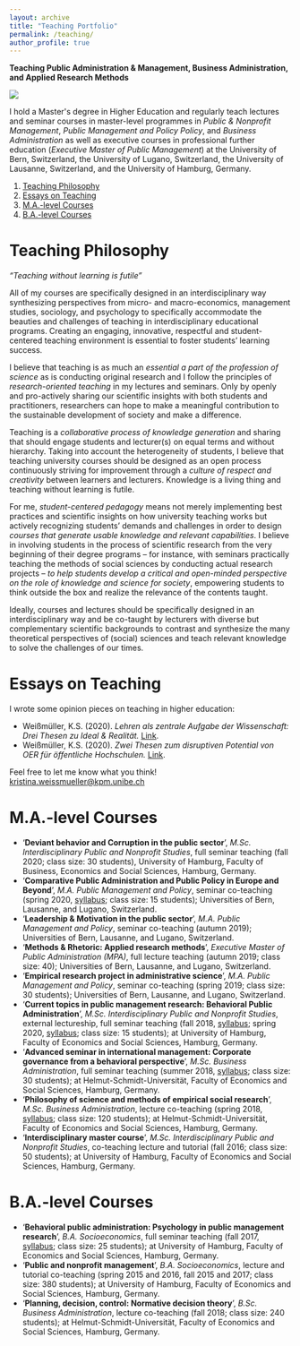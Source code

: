 ```yaml
---
layout: archive
title: "Teaching Portfolio"
permalink: /teaching/
author_profile: true
---
```


**Teaching Public Administration & Management, Business Administration, and Applied Research Methods**

<p align="left">
  <img src="https://ksweissmueller.github.io/files/teaching.png">
</p>


I hold a Master's degree in Higher Education and regularly teach lectures and seminar courses in master-level programmes in *Public & Nonprofit Management*, *Public Management and Policy Policy*, and *Business Administration* as well as executive courses in professional further education (*Executive Master of Public Management*) at the University of Bern, Switzerland, the University of Lugano, Switzerland, the University of Lausanne, Switzerland, and the University of Hamburg, Germany.


1. [Teaching Philosophy](#Teaching-philosophy)
2. [Essays on Teaching](#Teaching-essay)
2. [M.A.-level Courses](#MA-level)
3. [B.A.-level Courses](#BA-level)



Teaching Philosophy <a name="Teaching-philosophy"></a>
=====


*“Teaching without learning is futile”*


All of my courses are specifically designed in an interdisciplinary way synthesizing perspectives from micro- and macro-economics, management studies, sociology, and psychology to specifically accommodate the beauties and challenges of teaching in interdisciplinary educational programs. Creating an engaging, innovative, respectful and student-centered teaching environment is essential to foster students’ learning success.

I believe that teaching is as much an *essential a part of the profession of science* as is conducting original research and I follow the principles of *research-oriented teaching* in my lectures and seminars. Only by openly and pro-actively sharing our scientific insights with both students and practitioners, researchers can hope to make a meaningful contribution to the sustainable development of society and make a difference.

Teaching is a *collaborative process of knowledge generation* and sharing that should engage students and lecturer(s) on equal terms and without hierarchy. Taking into account the heterogeneity of students, I believe that teaching university courses should be designed as an open process continuously striving for improvement through a *culture of respect and creativity* between learners and lecturers. Knowledge is a living thing and teaching without learning is futile.

For me, *student-centered pedagogy* means not merely implementing best practices and scientific insights on how university teaching works but actively recognizing students’ demands and challenges in order to design *courses that generate usable knowledge and relevant capabilities*. I believe in involving students in the process of scientific research from the very beginning of their degree programs – for instance, with seminars practically teaching the methods of social sciences by conducting actual research projects – *to help students develop a critical and open-minded perspective on the role of knowledge and science for society*, empowering students to think outside the box and realize the relevance of the contents taught.

Ideally, courses and lectures should be specifically designed in an interdisciplinary way and be co-taught by lecturers with diverse but complementary scientific backgrounds to contrast and synthesize the many theoretical perspectives of (social) sciences and teach relevant knowledge to solve the challenges of our times.


Essays on Teaching <a name="Teaching-essay"></a>
=====
I wrote some opinion pieces on teaching in higher education: 

* Weißmüller, K.S. (2020). *Lehren als zentrale Aufgabe der Wissenschaft: Drei Thesen zu Ideal & Realität.* [Link](https://ksweissmueller.github.io/files/Weissmueller_2020_3_Thesen_Hochschuldidaktik.pdf).
* Weißmüller, K.S. (2020). *Zwei Thesen zum disruptiven Potential von OER für öffentliche Hochschulen.* [Link](https://ksweissmueller.github.io/files/Weissmueller_2020_2_Thesen_OER.pdf).

Feel free to let me know what you think!  <a href="mailto:kristina.weissmueller@kpm.unibe.ch">kristina.weissmueller@kpm.unibe.ch</a>



M.A.-level Courses <a name="MA-level"></a>
==========

* ‘**Deviant behavior and Corruption in the public sector**’, *M.Sc. Interdisciplinary Public and Nonprofit Studies*, full seminar teaching (fall 2020; class size: 30 students), University of Hamburg, Faculty of Business, Economics and Social Sciences, Hamburg, Germany.
* ‘**Comparative Public Administration and Public Policy in Europe and Beyond**’, *M.A. Public Management and Policy*, seminar co-teaching (spring 2020, [syllabus](https://ksweissmueller.github.io/files/Comparative_PA_Curriculum.pdf); class size: 15 students); Universities of Bern, Lausanne, and Lugano, Switzerland.
* ‘**Leadership & Motivation in the public sector**’, *M.A. Public Management and Policy*, seminar co-teaching (autumn 2019); Universities of Bern, Lausanne, and Lugano, Switzerland.
* ‘**Methods & Rhetoric: Applied research methods**’, *Executive Master of Public Administration (MPA)*, full lecture teaching (autumn 2019; class size: 40); Universities of Bern, Lausanne, and Lugano, Switzerland.
* ‘**Empirical research project in administrative science**’, *M.A. Public Management and Policy*, seminar co-teaching (spring 2019; class size: 30 students); Universities of Bern, Lausanne, and Lugano, Switzerland.
* ‘**Current topics in public management research: Behavioral Public Administration**’, *M.Sc. Interdisciplinary Public and Nonprofit Studies*, external lectureship, full seminar teaching (fall 2018, [syllabus](https://ksweissmueller.github.io/files/2018_10_DruckfrischePuMA_Seminarplan_&_Literaturliste.pdf); spring 2020, [syllabus](https://ksweissmueller.github.io/files/2020_DruckfrischePuMA_Seminarplan_&_Literaturliste.pdf); class size: 15 students); at University of Hamburg, Faculty of Economics and Social Sciences, Hamburg, Germany.
* ‘**Advanced seminar in international management: Corporate governance from a behavioral perspective**’, *M.Sc. Business Administration*, full seminar teaching (summer 2018, <a href="https://ksweissmueller.github.io/files/20180522_LVA_Master_Seminar_Internationales_Management_KW.pdf ">syllabus</a>; class size: 30 students); at Helmut-Schmidt-Universität, Faculty of Economics and Social Sciences, Hamburg, Germany.
* ‘**Philosophy of science and methods of empirical social research**’, *M.Sc. Business Administration*, lecture co-teaching (spring 2018, <a href="https://ksweissmueller.github.io/files/2018_Master_Wissenschaftstheorie_EmpSozialforschung_KW.pdf">syllabus</a>; class size: 120 students); at Helmut-Schmidt-Universität, Faculty of Economics and Social Sciences, Hamburg, Germany.
* ‘**Interdisciplinary master course**’, *M.Sc. Interdisciplinary Public and Nonprofit Studies*, co-teaching lecture and tutorial (fall 2016; class size: 50 students); at University of Hamburg, Faculty of Economics and Social Sciences, Hamburg, Germany.



B.A.-level Courses <a name="BA-level"></a>
========

* ‘**Behavioral public administration: Psychology in public management research**’, *B.A. Socioeconomics*, full seminar teaching (fall 2017, [syllabus](https://ksweissmueller.github.io/files/2017_18_UHH_BPA_Seminarplan_&_Literaturliste.pdf); class size: 25 students); at University of Hamburg, Faculty of Economics and Social Sciences, Hamburg, Germany.
* ‘**Public and nonprofit management**’, *B.A. Socioeconomics*, lecture and tutorial co-teaching (spring 2015 and 2016, fall 2015 and 2017; class size: 380 students); at University of Hamburg, Faculty of Economics and Social Sciences, Hamburg, Germany.
* ‘**Planning, decision, control: Normative decision theory**’, *B.Sc. Business Administration*, lecture co-teaching (fall 2018; class size: 240 students); at Helmut-Schmidt-Universität, Faculty of Economics and Social Sciences, Hamburg, Germany.


